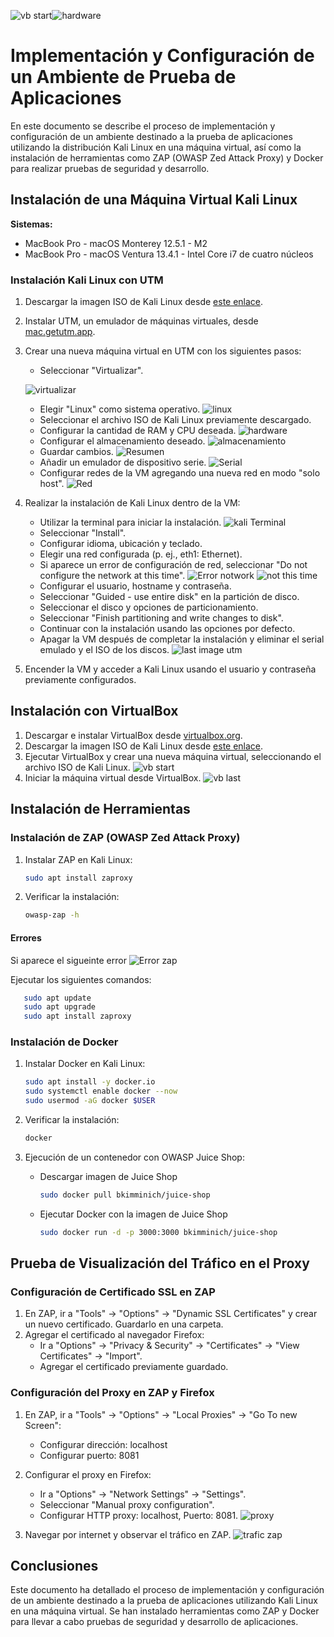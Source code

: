 ![vb start](https://github.com/joaquinpereyra/Desarrollo-Seguro/assets/42189479/e85beb60-3a1d-44cc-b167-4f07f932a585)![hardware](https://github.com/joaquinpereyra/Desarrollo-Seguro/assets/42189479/96926121-ece8-4146-b0d6-3a261c91a004)
# Implementación y Configuración de un Ambiente de Prueba de Aplicaciones

En este documento se describe el proceso de implementación y configuración de un ambiente destinado a la prueba de aplicaciones utilizando la distribución Kali Linux en una máquina virtual, así como la instalación de herramientas como ZAP (OWASP Zed Attack Proxy) y Docker para realizar pruebas de seguridad y desarrollo.

## Instalación de una Máquina Virtual Kali Linux

**Sistemas:**
- MacBook Pro - macOS Monterey 12.5.1 - M2
- MacBook Pro - macOS Ventura 13.4.1 - Intel Core i7 de cuatro núcleos

### Instalación Kali Linux con UTM

1. Descargar la imagen ISO de Kali Linux desde [este enlace](https://www.kali.org/get-kali/#kali-platforms).
2. Instalar UTM, un emulador de máquinas virtuales, desde [mac.getutm.app](https://mac.getutm.app/).
3. Crear una nueva máquina virtual en UTM con los siguientes pasos:
   - Seleccionar "Virtualizar".

   ![virtualizar](https://github.com/joaquinpereyra/Desarrollo-Seguro/assets/42189479/a452a573-1ad8-4b14-851e-dc53cc502227)

   - Elegir "Linux" como sistema operativo.
   ![linux](https://github.com/joaquinpereyra/Desarrollo-Seguro/assets/42189479/6243754a-8379-42d8-9e5b-c1a021c1980a)
   - Seleccionar el archivo ISO de Kali Linux previamente descargado.
   - Configurar la cantidad de RAM y CPU deseada.
   ![hardware](https://github.com/joaquinpereyra/Desarrollo-Seguro/assets/42189479/c1138a21-0202-47b3-8535-21223b761723)
   - Configurar el almacenamiento deseado.
   ![almacenamiento](https://github.com/joaquinpereyra/Desarrollo-Seguro/assets/42189479/818c76e9-ab6e-4ac4-8773-38e27454442b)
   - Guardar cambios.
   ![Resumen](https://github.com/joaquinpereyra/Desarrollo-Seguro/assets/42189479/2b636d88-beb3-40c0-85a7-27ccc077bf91)
   - Añadir un emulador de dispositivo serie.
   ![Serial](https://github.com/joaquinpereyra/Desarrollo-Seguro/assets/42189479/176b0073-df2e-4c62-943c-371c730facc3)
   - Configurar redes de la VM agregando una nueva red en modo "solo host".
   ![Red](https://github.com/joaquinpereyra/Desarrollo-Seguro/assets/42189479/5d230748-01d0-43f2-9881-22944b63477d)


4. Realizar la instalación de Kali Linux dentro de la VM:
   - Utilizar la terminal para iniciar la instalación.
     ![kali Terminal](https://github.com/joaquinpereyra/Desarrollo-Seguro/assets/42189479/67add05e-6e38-415c-a989-4043c68a4587)
   - Seleccionar "Install".
   - Configurar idioma, ubicación y teclado.
   - Elegir una red configurada (p. ej., eth1: Ethernet).
   - Si aparece un error de configuración de red, seleccionar "Do not configure the network at this time".
   ![Error notwork](https://github.com/joaquinpereyra/Desarrollo-Seguro/assets/42189479/660eff6b-764f-4743-91cc-4a1fc2e88efe)
   ![not this time](https://github.com/joaquinpereyra/Desarrollo-Seguro/assets/42189479/5fd5c2c5-86ea-44de-80df-73595d9f37f2)
   - Configurar el usuario, hostname y contraseña.
   - Seleccionar "Guided - use entire disk" en la partición de disco.
   - Seleccionar el disco y opciones de particionamiento.
   - Seleccionar "Finish partitioning and write changes to disk".
   - Continuar con la instalación usando las opciones por defecto.
   - Apagar la VM después de completar la instalación y eliminar el serial emulado y el ISO de los discos.
   ![last image utm](https://github.com/joaquinpereyra/Desarrollo-Seguro/assets/42189479/3e0bb2a2-5f0e-4485-9469-af1de119fa49)


5. Encender la VM y acceder a Kali Linux usando el usuario y contraseña previamente configurados.

## Instalación con VirtualBox

1. Descargar e instalar VirtualBox desde [virtualbox.org](https://www.virtualbox.org/).
2. Descargar la imagen ISO de Kali Linux desde [este enlace](https://www.kali.org/get-kali/#kali-platforms).
3. Ejecutar VirtualBox y crear una nueva máquina virtual, seleccionando el archivo ISO de Kali Linux.
![vb start](https://github.com/joaquinpereyra/Desarrollo-Seguro/assets/42189479/32850afa-79d0-4eb6-8bf0-f585dfdb0822)
5. Iniciar la máquina virtual desde VirtualBox.
![vb last](https://github.com/joaquinpereyra/Desarrollo-Seguro/assets/42189479/fa868874-ca9b-4293-99b7-7f12719bced0)

## Instalación de Herramientas

### Instalación de ZAP (OWASP Zed Attack Proxy)

1. Instalar ZAP en Kali Linux:
   ```bash
   sudo apt install zaproxy
   ```

2. Verificar la instalación:
   ```bash
   owasp-zap -h
   ```
#### Errores
Si aparece el sigueinte error
![Error zap](https://github.com/joaquinpereyra/Desarrollo-Seguro/assets/42189479/c8743160-ea7f-4343-97d8-671148f52949)

Ejecutar los siguientes comandos:
```bash
   sudo apt update
   sudo apt upgrade
   sudo apt install zaproxy
   ```

### Instalación de Docker

1. Instalar Docker en Kali Linux:
   ```bash
   sudo apt install -y docker.io
   sudo systemctl enable docker --now
   sudo usermod -aG docker $USER
   ```

2. Verificar la instalación:
   ```bash
   docker
   ```

3. Ejecución de un contenedor con OWASP Juice Shop:
   - Descargar imagen de Juice Shop 
      ```bash
      sudo docker pull bkimminich/juice-shop
      ```
   - Ejecutar Docker con la imagen de Juice Shop
      ```bash
      sudo docker run -d -p 3000:3000 bkimminich/juice-shop
      ```

## Prueba de Visualización del Tráfico en el Proxy

### Configuración de Certificado SSL en ZAP

1. En ZAP, ir a "Tools" -> "Options" -> "Dynamic SSL Certificates" y crear un nuevo certificado. Guardarlo en una carpeta.
2. Agregar el certificado al navegador Firefox:
   - Ir a "Options" -> "Privacy & Security" -> "Certificates" -> "View Certificates" -> "Import".
   - Agregar el certificado previamente guardado.

### Configuración del Proxy en ZAP y Firefox

1. En ZAP, ir a "Tools" -> "Options" -> "Local Proxies" -> "Go To new Screen":
   - Configurar dirección: localhost
   - Configurar puerto: 8081

2. Configurar el proxy en Firefox:
   - Ir a "Options" -> "Network Settings" -> "Settings".
   - Seleccionar "Manual proxy configuration".
   - Configurar HTTP proxy: localhost, Puerto: 8081.
![proxy](https://github.com/joaquinpereyra/Desarrollo-Seguro/assets/42189479/a7ea2938-8144-4ca5-8855-ffcfa999d8e8)

3. Navegar por internet y observar el tráfico en ZAP.
![trafic zap](https://github.com/joaquinpereyra/Desarrollo-Seguro/assets/42189479/2159fba5-a45e-4b19-a74f-7269b45b9318)


## Conclusiones

Este documento ha detallado el proceso de implementación y configuración de un ambiente destinado a la prueba de aplicaciones utilizando Kali Linux en una máquina virtual. Se han instalado herramientas como ZAP y Docker para llevar a cabo pruebas de seguridad y desarrollo de aplicaciones.

